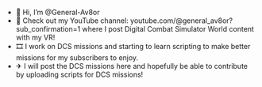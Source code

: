 - 👋 Hi, I’m @General-Av8or
- 👀 Check out my YouTube channel: youtube.com/@general_av8or?sub_confirmation=1 where I post Digital Combat Simulator World content with my VR!
- 🎞  I work on DCS missions and starting to learn scripting to make better missions for my subscribers to enjoy.
- ✈  I will post the DCS missions here and hopefully be able to contribute by uploading scripts for DCS missions!

<!---
General-Av8or/General-Av8or is a ✨ special ✨ repository because its `README.md` (this file) appears on your GitHub profile.
You can click the Preview link to take a look at your changes.
--->
